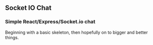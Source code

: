 ## Socket IO Chat

### Simple React/Express/Socket.io chat

Beginning with a basic skeleton, then hopefully on to bigger and better things.
